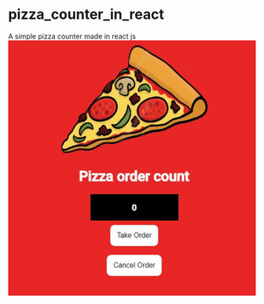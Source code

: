 # pizza_counter_in_react
A simple pizza counter made in react js
![alt text](https://github.com/real-zit/pizza_counter_in_react/blob/main/Capture.JPG)
